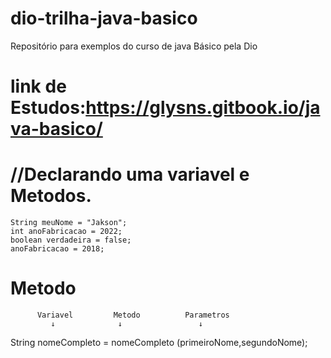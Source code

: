 # dio-trilha-java-basico
Repositório para exemplos do curso de java Básico pela Dio

# link de Estudos:https://glysns.gitbook.io/java-basico/

# //Declarando uma variavel e Metodos.
    String meuNome = "Jakson";
    int anoFabricacao = 2022;
    boolean verdadeira = false;
    anoFabricacao = 2018;
# Metodo
          Variavel         Metodo          Parametros
             ↓              ↓                 ↓
String nomeCompleto = nomeCompleto (primeiroNome,segundoNome);
